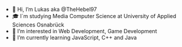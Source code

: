 - 👋 Hi, I’m Lukas aka @TheHebel97
- 🎓 I´m studying Media Computer Science at University of Applied Sciences Osnabrück
- 👀 I’m interested in Web Development, Game Development
- 🌱 I’m currently learning JavaScript, C++ and Java



<!---
TheHebel97/TheHebel97 is a ✨ special ✨ repository because its `README.md` (this file) appears on your GitHub profile.
You can click the Preview link to take a look at your changes.
--->
